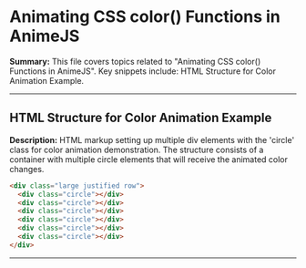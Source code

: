 # Animating CSS color() Functions in AnimeJS

**Summary:** This file covers topics related to "Animating CSS color() Functions in AnimeJS". Key snippets include: HTML Structure for Color Animation Example.

---

## HTML Structure for Color Animation Example

**Description:** HTML markup setting up multiple div elements with the 'circle' class for color animation demonstration. The structure consists of a container with multiple circle elements that will receive the animated color changes.

```html
<div class="large justified row">
  <div class="circle"></div>
  <div class="circle"></div>
  <div class="circle"></div>
  <div class="circle"></div>
  <div class="circle"></div>
  <div class="circle"></div>
</div>
```

---